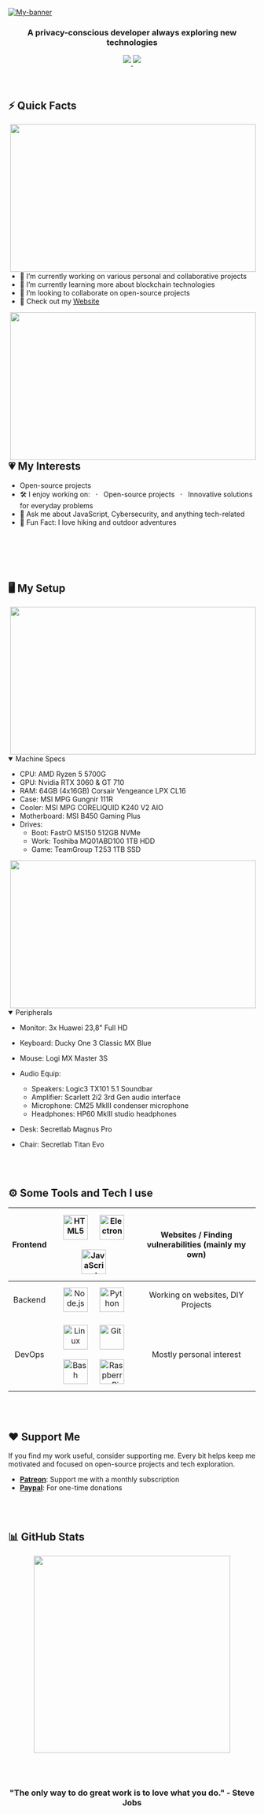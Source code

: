 [![My-banner](https://firebasestorage.googleapis.com/v0/b/mern-blog-530c9.appspot.com/o/Neon%20Modern%20Cyber%20Punk%20YouTube%20Banner.png?alt=media&token=e5b5018c-336c-4f4f-b98b-d28058c6c509)](https://weslakins.com)

<!--
Welcome to my GitHub README source! Glad you made it here. Crafting this was a delightful challenge.
-->

<h3 align="center">A privacy-conscious developer always exploring new technologies</h3>
<div align="center">

  <!--
  Active in here:
  -->

  <a href="https://twitter.com/WeslenLakins" target="_blank">
    <img src="https://img.shields.io/badge/Twitter-1DA1F2?style=for-the-badge&logo=twitter&logoColor=white" style="margin-bottom: 5px;"/>
  </a>
  <a href="https://steamcommunity.com/profiles/76561199306130179" target="_blank">
    <img src="https://img.shields.io/badge/Steam-171A21?style=for-the-badge&logo=steam&logoColor=white" style="margin-bottom: 5px;"/>
  </a>

</div>

</div>
<br><br>

## ⚡️ Quick Facts

 <img align="right" height="300px" width="500px" src="https://firebasestorage.googleapis.com/v0/b/mern-blog-530c9.appspot.com/o/silly-4chan-hacker.gif?alt=media&token=6d9e8c80-54e6-4ab8-9e4d-d1e47b64963e">
<div>
  <p align="left">
    <ul>
      <li>🔭 I’m currently working on various personal and collaborative projects</li>
      <li>🌱 I’m currently learning more about blockchain technologies</li>
      <li>👯 I’m looking to collaborate on open-source projects</li>
      <li>📙 Check out my <a href="https://weslakins.com">Website</a></li>
    </ul>
  </p>
  <img align="right" height="300px" width="500px" src="https://firebasestorage.googleapis.com/v0/b/mern-blog-530c9.appspot.com/o/silly-4chan-hacker.gif?alt=media&token=6d9e8c80-54e6-4ab8-9e4d-d1e47b64963e">
</div>

## :heartpulse: My Interests

- Open-source projects
- 🛠 I enjoy working on:
  &nbsp; ∘ &nbsp; Open-source projects
  &nbsp; ∘ &nbsp; Innovative solutions for everyday problems<br>
- 💬 Ask me about JavaScript, Cybersecurity, and anything tech-related
- 🎉 Fun Fact: I love hiking and outdoor adventures

<br><br>
<br><br>

## 🖥️ My Setup

<img align="right" height="300px" width="500px" src="https://firebasestorage.googleapis.com/v0/b/mern-blog-530c9.appspot.com/o/wtl-setup-2024.jpg?alt=media&token=b352a839-b75b-4b75-bdab-2c8260c1b53b">

<details open>
  <summary>Machine Specs</summary>

- CPU: AMD Ryzen 5 5700G
- GPU: Nvidia RTX 3060 & GT 710
- RAM: 64GB (4x16GB) Corsair Vengeance LPX CL16
- Case: MSI MPG Gungnir 111R
- Cooler: MSI MPG CORELIQUID K240 V2 AIO
- Motherboard: MSI B450 Gaming Plus
- Drives:
  - Boot: FastrO MS150 512GB NVMe
  - Work: Toshiba MQ01ABD100 1TB HDD
  - Game: TeamGroup T253 1TB SSD

</details>

<img align="right" height="300px" width="500px" src="https://firebasestorage.googleapis.com/v0/b/mern-blog-530c9.appspot.com/o/wtl-setup-2024.jpg?alt=media&token=b352a839-b75b-4b75-bdab-2c8260c1b53b">

<details open>
  <summary>Peripherals</summary>

- Monitor: 3x Huawei 23,8" Full HD
- Keyboard: Ducky One 3 Classic MX Blue
- Mouse: Logi MX Master 3S
- Audio Equip:
  - Speakers: Logic3 TX101 5.1 Soundbar
  - Amplifier: Scarlett 2i2 3rd Gen audio interface
  - Microphone: CM25 MkIII condenser microphone
  - Headphones: HP60 MkIII studio headphones
- Desk: Secretlab Magnus Pro
- Chair: Secretlab Titan Evo

  </details>

<br><br>

## ⚙️ Some Tools and Tech I use

| Frontend |                                                                        <img style="margin: 10px" src="https://profilinator.rishav.dev/skills-assets/html5-original-wordmark.svg" alt="HTML5" height="50" /> <img style="margin: 10px" src="https://profilinator.rishav.dev/skills-assets/electron-original.svg" alt="Electron" height="50" /> <img style="margin: 10px" src="https://profilinator.rishav.dev/skills-assets/javascript-original.svg" alt="JavaScript" height="50" />                                                                        | Websites / Finding vulnerabilities (mainly my own) |
| :------: | :--------------------------------------------------------------------------------------------------------------------------------------------------------------------------------------------------------------------------------------------------------------------------------------------------------------------------------------------------------------------------------------------------------------------------------------------------------------------------------------------------------------------------------------------------------: | :------------------------------------------------: |
| Backend  |                                                                                                                                           <img style="margin: 10px" src="https://profilinator.rishav.dev/skills-assets/nodejs-original-wordmark.svg" alt="Node.js" height="50" /> <img style="margin: 10px" src="https://profilinator.rishav.dev/skills-assets/python-original.svg" alt="Python" height="50" />                                                                                                                                            |         Working on websites, DIY Projects          |
|  DevOps  | <img style="margin: 10px" src="https://profilinator.rishav.dev/skills-assets/linux-original.svg" alt="Linux" height="50" /> <img style="margin: 10px" src="https://profilinator.rishav.dev/skills-assets/git-scm-icon.svg" alt="Git" height="50" /> <img style="margin: 10px" src="https://profilinator.rishav.dev/skills-assets/gnu_bash-icon.svg" alt="Bash" height="50" /> <img style="margin: 10px" src="https://upload.wikimedia.org/wikipedia/de/thumb/c/cb/Raspberry_Pi_Logo.svg/570px-Raspberry_Pi_Logo.svg.png" alt="Raspberry Pi" height="50" /> |              Mostly personal interest              |

<br><br>

## ❤️ Support Me

<p>If you find my work useful, consider supporting me. Every bit helps keep me motivated and focused on open-source projects and tech exploration.</p>

- **[Patreon](https://patreon.com/yourpatreon)**: Support me with a monthly subscription
- **[Paypal](https://paypal.me/yourpaypal)**: For one-time donations

<br><br>

## 📊 GitHub Stats

<p align="center">
  <img src="https://github-readme-stats.vercel.app/api?username=WeslenLakins&show_icons=true&theme=radical" width="400">
</p>

<br><br>

<div align="center">
  <h3>"The only way to do great work is to love what you do." - Steve Jobs</h3>
</div>
